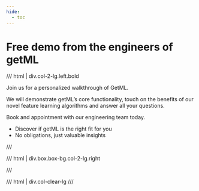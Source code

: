 ```yaml
---
hide:
  - toc
---
```


# **Free demo from the engineers of getML**

/// html | div.col-2-lg.left.bold

Join us for a personalized walkthrough of GetML.

We will demonstrate getML’s core functionality, touch on the benefits of our novel feature learning algorithms and answer all your questions.

Book and appointment with our engineering team today.

- Discover if getML is the right fit for you
- No obligations, just valuable insights

///


/// html | div.box.box-bg.col-2-lg.right

<script charset="utf-8" type="text/javascript" src="//js-eu1.hsforms.net/forms/embed/v2.js"></script>
<script>
  hbspt.forms.create({
    region: "eu1",
    portalId: "144938854",
    formId: "1fa77de0-bbb2-4dd9-ac53-5954ff398980"
  });
</script>

///

/// html | div.col-clear-lg
///
